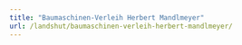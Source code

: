 ```yaml
---
title: "Baumaschinen-Verleih Herbert Mandlmeyer"
url: /landshut/baumaschinen-verleih-herbert-mandlmeyer/
---
```

